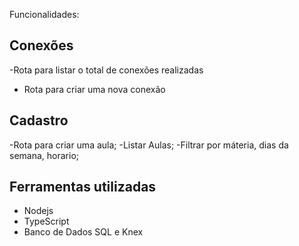 Funcionalidades:

## Conexões

-Rota para listar o total de conexões realizadas
- Rota para criar uma nova conexão

## Cadastro
-Rota para criar uma aula;
-Listar Aulas;
    -Filtrar por máteria, dias da semana, horario;

## Ferramentas utilizadas
- Nodejs
- TypeScript
- Banco de Dados SQL e Knex